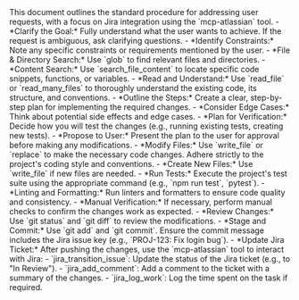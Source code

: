 <objective>
This document outlines the standard procedure for addressing user requests, with a focus on Jira integration using the `mcp-atlassian` tool.
</objective>

<steps>
  <step name="1. Understand the Request">
    - *Clarify the Goal:* Fully understand what the user wants to achieve. If the request is ambiguous, ask clarifying questions.
    - *Identify Constraints:* Note any specific constraints or requirements mentioned by the user.
  </step>

  <step name="2. Analyze the Codebase">
    - *File & Directory Search:* Use `glob` to find relevant files and directories.
    - *Content Search:* Use `search_file_content` to locate specific code snippets, functions, or variables.
    - *Read and Understand:* Use `read_file` or `read_many_files` to thoroughly understand the existing code, its structure, and conventions.
  </step>

  <step name="3. Formulate a Plan">
    - *Outline the Steps:* Create a clear, step-by-step plan for implementing the required changes.
    - *Consider Edge Cases:* Think about potential side effects and edge cases.
    - *Plan for Verification:* Decide how you will test the changes (e.g., running existing tests, creating new tests).
    - *Propose to User:* Present the plan to the user for approval before making any modifications.
  </step>

  <step name="4. Implement Changes">
    - *Modify Files:* Use `write_file` or `replace` to make the necessary code changes. Adhere strictly to the project's coding style and conventions.
    - *Create New Files:* Use `write_file` if new files are needed.
  </step>

  <step name="5. Verify and Test">
    - *Run Tests:* Execute the project's test suite using the appropriate command (e.g., `npm run test`, `pytest`).
    - *Linting and Formatting:* Run linters and formatters to ensure code quality and consistency.
    - *Manual Verification:* If necessary, perform manual checks to confirm the changes work as expected.
  </step>

  <step name="6. Commit and Finalize (Jira)">
    - *Review Changes:* Use `git status` and `git diff` to review the modifications.
    - *Stage and Commit:* Use `git add` and `git commit`. Ensure the commit message includes the Jira issue key (e.g., `PROJ-123: Fix login bug`).
    - *Update Jira Ticket:* After pushing the changes, use the `mcp-atlassian` tool to interact with Jira:
      - `jira_transition_issue`: Update the status of the Jira ticket (e.g., to "In Review").
      - `jira_add_comment`: Add a comment to the ticket with a summary of the changes.
      - `jira_log_work`: Log the time spent on the task if required.
  </step>
</process>
